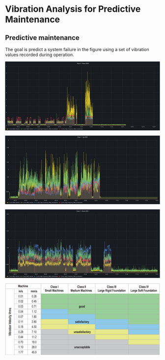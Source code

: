# Vibration Analysis for Predictive Maintenance
## Predictive maintenance
The goal is predict a system failure in the figure using a set of vibration values recorded during operation.

![dryer_3_down](docs/dryer_3_down.png)

![dryer_1_up](docs/dryer_1_up.png)

![dryer_1_down](docs/dryer_1_down.png)

![iso10816](docs/iso10816.png)
